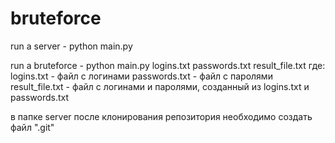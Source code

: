 # bruteforce

run a server
    - python main.py
    
    
run a bruteforce
    - python main.py logins.txt passwords.txt result_file.txt
где:    logins.txt - файл с логинами
        passwords.txt - файл с паролями
        result_file.txt - файл с логинами и паролями, созданный из logins.txt и passwords.txt

в папке server после клонирования репозитория необходимо создать файл ".git"
